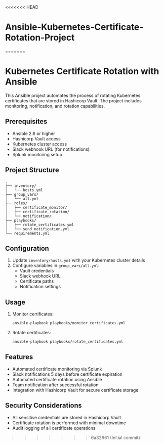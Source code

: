 <<<<<<< HEAD
# Ansible-Kubernetes-Certificate-Rotation-Project
=======
# Kubernetes Certificate Rotation with Ansible

This Ansible project automates the process of rotating Kubernetes certificates that are stored in Hashicorp Vault. The project includes monitoring, notification, and rotation capabilities.

## Prerequisites

- Ansible 2.9 or higher
- Hashicorp Vault access
- Kubernetes cluster access
- Slack webhook URL (for notifications)
- Splunk monitoring setup

## Project Structure

```
.
├── inventory/
│   └── hosts.yml
├── group_vars/
│   └── all.yml
├── roles/
│   ├── certificate_monitor/
│   ├── certificate_rotation/
│   └── notification/
├── playbooks/
│   ├── rotate_certificates.yml
│   └── send_notification.yml
└── requirements.yml
```

## Configuration

1. Update `inventory/hosts.yml` with your Kubernetes cluster details
2. Configure variables in `group_vars/all.yml`:
   - Vault credentials
   - Slack webhook URL
   - Certificate paths
   - Notification settings

## Usage

1. Monitor certificates:
   ```bash
   ansible-playbook playbooks/monitor_certificates.yml
   ```

2. Rotate certificates:
   ```bash
   ansible-playbook playbooks/rotate_certificates.yml
   ```

## Features

- Automated certificate monitoring via Splunk
- Slack notifications 5 days before certificate expiration
- Automated certificate rotation using Ansible
- Team notification after successful rotation
- Integration with Hashicorp Vault for secure certificate storage

## Security Considerations

- All sensitive credentials are stored in Hashicorp Vault
- Certificate rotation is performed with minimal downtime
- Audit logging of all certificate operations 
>>>>>>> 6a32661 (Initial commit)
